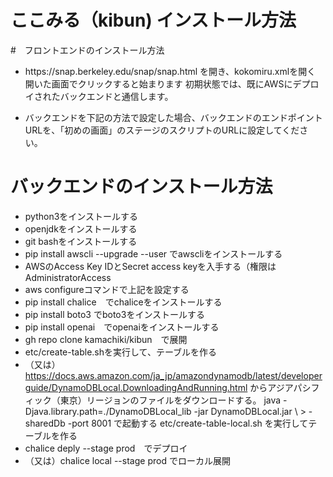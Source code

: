 # ここみる（kibun) インストール方法

#　フロントエンドのインストール方法
* https\://snap.berkeley.edu/snap/snap.html
を開き、kokomiru.xmlを開く
開いた画面でクリックすると始まります
初期状態では、既にAWSにデプロイされたバックエンドと通信します。

* バックエンドを下記の方法で設定した場合、バックエンドのエンドポイントURLを、「初めの画面」のステージのスクリプトのURLに設定してください。

# バックエンドのインストール方法
* python3をインストールする
* openjdkをインストールする
* git bashをインストールする
* pip install awscli --upgrade --user でawscliをインストールする
* AWSのAccess Key IDとSecret access keyを入手する（権限はAdministratorAccess
* aws configureコマンドで上記を設定する
* pip install chalice　でchaliceをインストールする
* pip install boto3 でboto3をインストールする
* pip install openai　でopenaiをインストールする
* gh repo clone kamachiki/kibun　で展開
* etc/create-table.shを実行して、テーブルを作る
* （又は）https://docs.aws.amazon.com/ja_jp/amazondynamodb/latest/developerguide/DynamoDBLocal.DownloadingAndRunning.html からアジアパシフィック（東京）リージョンのファイルをダウンロードする。
java -Djava.library.path=./DynamoDBLocal_lib -jar DynamoDBLocal.jar \ > -sharedDb -port 8001
で起動する
etc/create-table-local.sh を実行してテーブルを作る
* chalice deply --stage prod　でデプロイ
* （又は）chalice local --stage prod でローカル展開


